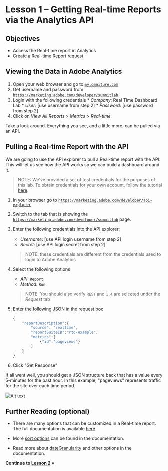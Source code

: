 Lesson 1 – Getting Real-time Reports via the Analytics API
====

Objectives
----
*    Access the Real-time report in Analytics
*    Create a Real-time Report request

Viewing the Data in Adobe Analytics
-----
1.    Open your web browser and go to <a href="https://my.omniture.com/login/" target="_blank">`my.omniture.com`</a>
2.    Get username and password from <a href="https://marketing.adobe.com/developer/summitlab" target="_blank">`https://marketing.adobe.com/developer/summitlab`</a>
3.    Login with the following credentials
    *    *Company*: Real Time Dashboard Lab
    *    *User*: [use username from step 2]
    *    *Password*: [use password from step 2]
4.    Click on *View All Reports* > *Metrics* > *Real-time*

Take a look around. Everything you see, and a little more, can be pulled via an API.

Pulling a Real-time Report with the API
-----

We are going to use the API explorer to pull a Real-time report with the API. This will let us see how the API works so we can build a dashboard around it.

> NOTE: We've provided a set of test credentials for the purposes of this lab. To obtain credentials for your own account, follow the tutorial [here](https://marketing.adobe.com/developer/get-started/enterprise-api/c-get-web-service-access-to-the-enterprise-api).

1. In your browser go to <a href="https://marketing.adobe.com/developer/api-explorer" target="_blank">`https://marketing.adobe.com/developer/api-explorer`</a>

2. Switch to the tab that is showing the <a href="https://marketing.adobe.com/developer/summitlab" target="_blank">`https://marketing.adobe.com/developer/summitlab`</a> page.

3. Enter the following credentials into the API explorer:

    * *Username*:  [use API login username from step 2]
    * *Secret*: [use API login secret from step 2]

    > NOTE: these credentials are different from the credentials used to login to Adobe Analytics

4. Select the following options
     *    *API*: `Report`
     *    *Method*: `Run`

    > NOTE: You should also verify `REST` and `1.4` are selected under the *Request* tab

5. Enter the following JSON in the request box

    ```javascript
    {
        "reportDescription":{
            "source": "realtime",
            "reportSuiteID":"rtd-example",
            "metrics":[
                {"id":"pageviews"}
            ]
        }
    }
    ```

6. Click "Get Response"


If all went well, you should get a JSON structure back that has a value every 5-minutes for the past hour. In this example, "pageviews" represents traffic for the site over each time period.

![Alt text](/../../blob/master/images/lesson_1_finish.png "Lesson 1 Finished")

Further Reading (optional)
-----

* There are many options that can be customized in a Real-time report. The full documentation is available [here](https://marketing.adobe.com/developer/documentation/analytics-reporting-1-4/real-time).

* More [sort options](https://marketing.adobe.com/developer/documentation/analytics-reporting-1-4/r-reportdescription-1#section_C4F49ABA1A664EDB8BC48DF8D8F026B0) can be found in the documentation.

* Read more about [dateGranularity](https://marketing.adobe.com/developer/documentation/analytics-reporting-1-4/real-time#section_751CF36659DD4BFDA85554EC4368C464) and other options in the documentation.

**Continue to [Lesson 2](../lesson_2#lesson-2--make-an-api-request-from-an-html-page) »**
